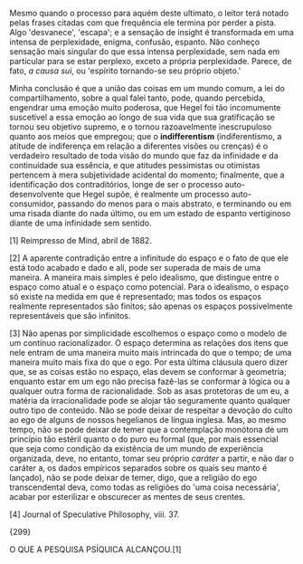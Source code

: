 Mesmo quando o processo para aquém deste ultimato, o leitor terá notado pelas frases citadas com que frequência ele termina por perder a pista. Algo 'desvanece', 'escapa'; e a sensação de insight é transformada em uma intensa de perplexidade, enigma, confusão, espanto. Não conheço sensação mais singular do que essa intensa perplexidade, sem nada em particular para se estar perplexo, exceto a própria perplexidade. Parece, de fato, _a causa sui_, ou 'espírito tornando-se seu próprio objeto.'

Minha conclusão é que a união das coisas em um mundo comum, a lei do compartilhamento, sobre a qual falei tanto, pode, quando percebida, engendrar uma emoção muito poderosa, que Hegel foi tão incomumente suscetível a essa emoção ao longo de sua vida que sua gratificação se tornou seu objetivo supremo, e o tornou razoavelmente inescrupuloso quanto aos meios que empregou; que o **indifferentism** (indiferentismo, a atitude de indiferença em relação a diferentes visões ou crenças) é o verdadeiro resultado de toda visão do mundo que faz da infinidade e da continuidade sua essência, e que atitudes pessimistas ou otimistas pertencem à mera subjetividade acidental do momento; finalmente, que a identificação dos contraditórios, longe de ser o processo auto-desenvolvente que Hegel supõe, é realmente um processo auto-consumidor, passando do menos para o mais abstrato, e terminando ou em uma risada diante do nada último, ou em um estado de espanto vertiginoso diante de uma infinidade sem sentido.

[1] Reimpresso de Mind, abril de 1882.

[2] A aparente contradição entre a infinitude do espaço e o fato de que ele está todo acabado e dado e ali, pode ser superada de mais de uma maneira. A maneira mais simples é pelo idealismo, que distingue entre o espaço como atual e o espaço como potencial. Para o idealismo, o espaço só existe na medida em que é representado; mas todos os espaços realmente representados são finitos; são apenas os espaços possivelmente representáveis que são infinitos.

[3] Não apenas por simplicidade escolhemos o espaço como o modelo de um contínuo racionalizador. O espaço determina as relações dos itens que nele entram de uma maneira muito mais intrincada do que o tempo; de uma maneira muito mais fixa do que o ego. Por esta última cláusula quero dizer que, se as coisas estão no espaço, elas devem se conformar à geometria; enquanto estar em um ego não precisa fazê-las se conformar à lógica ou a qualquer outra forma de racionalidade. Sob as asas protetoras de um eu, a matéria da irracionalidade pode se alojar tão seguramente quanto qualquer outro tipo de conteúdo. Não se pode deixar de respeitar a devoção do culto ao ego de alguns de nossos hegelianos de língua inglesa. Mas, ao mesmo tempo, não se pode deixar de temer que a contemplação monótona de um princípio tão estéril quanto o do puro eu formal (que, por mais essencial que seja como condição da existência de um mundo de experiência organizada, deve, no entanto, tomar seu próprio _caráter_ a partir, e não dar o caráter a, os dados empíricos separados sobre os quais seu manto é lançado), não se pode deixar de temer, digo, que a religião do ego transcendental deva, como todas as religiões do 'uma coisa necessária', acabar por esterilizar e obscurecer as mentes de seus crentes.

[4] Journal of Speculative Philosophy, viii. 37.

{299}

O QUE A PESQUISA PSÍQUICA ALCANÇOU.[1]